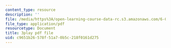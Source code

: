 ```yaml
---
content_type: resource
description: ''
file: /media/https%3A/open-learning-course-data-rc.s3.amazonaws.com/6-02-introduction-to-eecs-ii-digital-communication-systems-fall-2012/c9651b26578f51a70b5c218f0161d275_U1sAeMwdm6A.pdf
file_type: application/pdf
resourcetype: Document
title: 3play pdf file
uid: c9651b26-578f-51a7-0b5c-218f0161d275
---
```

